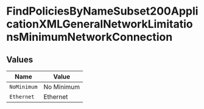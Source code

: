 # FindPoliciesByNameSubset200ApplicationXMLGeneralNetworkLimitationsMinimumNetworkConnection


## Values

| Name        | Value       |
| ----------- | ----------- |
| `NoMinimum` | No Minimum  |
| `Ethernet`  | Ethernet    |
